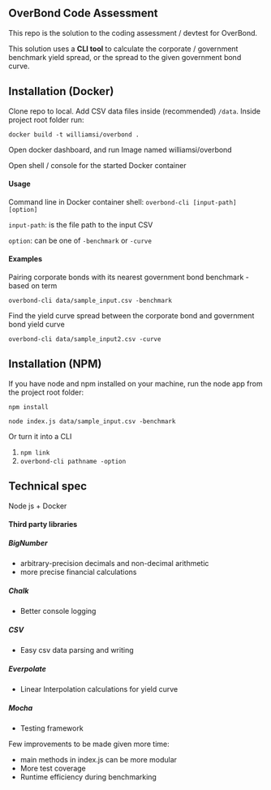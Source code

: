 ## OverBond Code Assessment

This repo is the solution to the coding assessment / devtest for OverBond.

This solution uses a __CLI tool__ to calculate the corporate / government benchmark yield spread, or the spread to the given government bond curve.


## Installation (Docker)

Clone repo to local. Add CSV data files inside (recommended) `/data`. Inside project root folder run:

`docker build -t williamsi/overbond .`

Open docker dashboard, and run Image named williamsi/overbond

Open shell / console for the started Docker container

#### Usage

Command line in Docker container shell: `overbond-cli [input-path] [option]`

`input-path`: is the file path to the input CSV

`option`: can be one of `-benchmark` or `-curve`


#### Examples

Pairing corporate bonds with its nearest government bond benchmark - based on term

`overbond-cli data/sample_input.csv -benchmark`

Find the yield curve spread between the corporate bond and government bond yield curve

`overbond-cli data/sample_input2.csv -curve`


## Installation (NPM)

If you have node and npm installed on your machine, run the node app from the project root folder:

`npm install`

`node index.js data/sample_input.csv -benchmark`

Or turn it into a CLI
1. `npm link`
2. `overbond-cli pathname -option`


## Technical spec

Node js + Docker

#### Third party libraries

##### BigNumber 
  - arbitrary-precision decimals and non-decimal arithmetic
  - more precise financial calculations

##### Chalk
  - Better console logging

##### CSV
  - Easy csv data parsing and writing

##### Everpolate
  - Linear Interpolation calculations for yield curve

##### Mocha
  - Testing framework


Few improvements to be made given more time:
   - main methods in index.js can be more modular
   - More test coverage
   - Runtime efficiency during benchmarking
